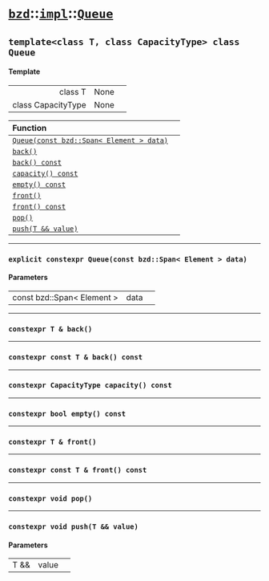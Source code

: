 # [`bzd`](../../../index.md)::[`impl`](../../index.md)::[`Queue`](../index.md)

## `template<class T, class CapacityType> class Queue`

#### Template
||||
|---:|:---|:---|
|class T|None||
|class CapacityType|None||

|Function||
|:---|:---|
|[`Queue(const bzd::Span< Element > data)`](./index.md)||
|[`back()`](./index.md)||
|[`back() const`](./index.md)||
|[`capacity() const`](./index.md)||
|[`empty() const`](./index.md)||
|[`front()`](./index.md)||
|[`front() const`](./index.md)||
|[`pop()`](./index.md)||
|[`push(T && value)`](./index.md)||
------
### `explicit constexpr Queue(const bzd::Span< Element > data)`

#### Parameters
||||
|---:|:---|:---|
|const bzd::Span< Element >|data||
------
### `constexpr T & back()`

------
### `constexpr const T & back() const`

------
### `constexpr CapacityType capacity() const`

------
### `constexpr bool empty() const`

------
### `constexpr T & front()`

------
### `constexpr const T & front() const`

------
### `constexpr void pop()`

------
### `constexpr void push(T && value)`

#### Parameters
||||
|---:|:---|:---|
|T &&|value||
